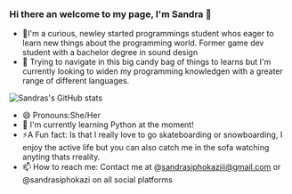 ### Hi there an welcome to my page, I'm Sandra 👋

- 🌱I'm a curious, newley started programmings student whos eager to learn new things about the programming world. Former game dev student with a bachelor degree in sound design
- 🔭 Trying to navigate in this big candy bag of things to learns but I'm currently looking to widen my programming knowledgen with a greater range of different languages.

![Sandras's GitHub stats](https://github-readme-stats.vercel.app/api?username=Zandri2k&show_icons=true&theme=tokyonight)


- 😄 Pronouns:She/Her
- 💭 I'm currently learning Python at the moment! 
- ⚡A Fun fact: Is that I really love to go skateboarding or snowboarding, I enjoy the active life but you can also catch me in the sofa watching anyting thats rreality.
- 📫 How to reach me: Contact me at @sandrasiphokaziii@gmail.com or @sandrasiphokazi on all social platforms

